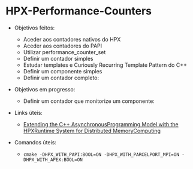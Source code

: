 # HPX-Performance-Counters

* Objetivos feitos:
  * Aceder aos contadores nativos do HPX
  * Aceder aos contadores do PAPI
  * Utilizar performance_counter_set
  * Definir um contador simples
  * Estudar templates e Curiously Recurring Template Pattern do C++
  * Definir um componente simples
  * Definir um contador completo:
  
* Objetivos em progresso:
  * Definir um contador que monitorize um componente:


* Links úteis:
  * [Extending the C++ AsynchronousProgramming Model with the HPXRuntime System for Distributed MemoryComputing](https://www.google.com/url?sa=t&rct=j&q=&esrc=s&source=web&cd=&ved=2ahUKEwiFvefU99rvAhXUA2MBHcEiD_A4ChAWMAB6BAgDEAM&url=https%3A%2F%2Fopus4.kobv.de%2Fopus4-fau%2Ffiles%2F11078%2FDissertationHellerThomas.pdf&usg=AOvVaw1P_Gs4NJmNGhqkegz9KcyZ)


* Comandos úteis:
  * `cmake -DHPX_WITH_PAPI:BOOL=ON -DHPX_WITH_PARCELPORT_MPI=ON -DHPX_WITH_APEX:BOOL=ON`